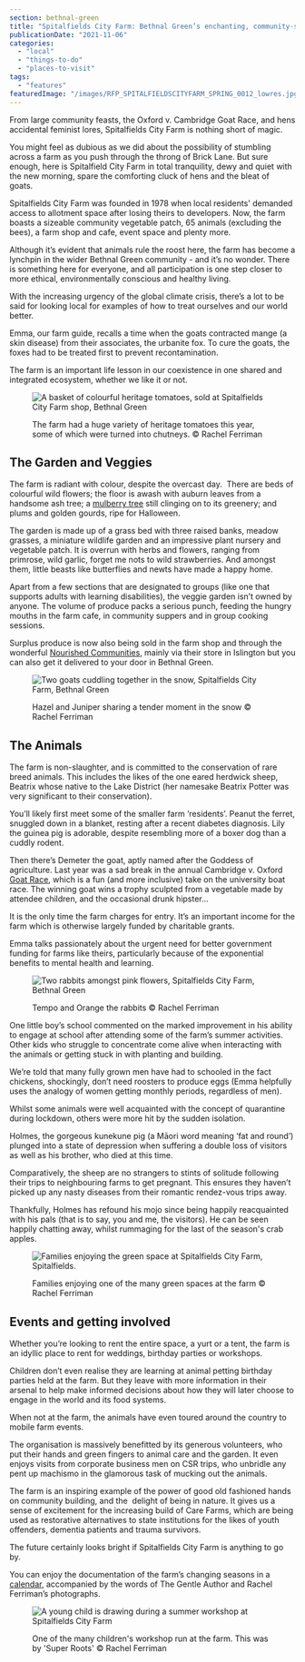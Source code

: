 ```yaml
---
section: bethnal-green
title: "Spitalfields City Farm: Bethnal Green’s enchanting, community-spirited oasis"
publicationDate: "2021-11-06"
categories: 
  - "local"
  - "things-to-do"
  - "places-to-visit"
tags: 
  - "features"
featuredImage: "/images/RFP_SPITALFIELDSCITYFARM_SPRING_0012_lowres.jpg"
---
```


From large community feasts, the Oxford v. Cambridge Goat Race, and hens accidental feminist lores, Spitalfields City Farm is nothing short of magic.

You might feel as dubious as we did about the possibility of stumbling across a farm as you push through the throng of Brick Lane. But sure enough, here is Spitalfield City Farm in total tranquility, dewy and quiet with the new morning, spare the comforting cluck of hens and the bleat of goats. 

Spitalfields City Farm was founded in 1978 when local residents' demanded access to allotment space after losing theirs to developers. Now, the farm boasts a sizeable community vegetable patch, 65 animals (excluding the bees), a farm shop and cafe, event space and plenty more. 

Although it’s evident that animals rule the roost here, the farm has become a lynchpin in the wider Bethnal Green community - and it’s no wonder. There is something here for everyone, and all participation is one step closer to more ethical, environmentally conscious and healthy living. 

With the increasing urgency of the global climate crisis, there’s a lot to be said for looking local for examples of how to treat ourselves and our world better.

Emma, our farm guide, recalls a time when the goats contracted mange (a skin disease) from their associates, the urbanite fox. To cure the goats, the foxes had to be treated first to prevent recontamination.

The farm is an important life lesson in our coexistence in one shared and integrated ecosystem, whether we like it or not.

<figure>

![A basket of colourful heritage tomatoes, sold at Spitalfields City Farm shop, Bethnal Green](/images/RFP_SPITALFIELDSCITYFARM_SUMMER_1807-1024x683.jpg)

<figcaption>

The farm had a huge variety of heritage tomatoes this year, some of which were turned into chutneys. © Rachel Ferriman

</figcaption>

</figure>

## **The Garden and Veggies**

The farm is radiant with colour, despite the overcast day.  There are beds of colourful wild flowers; the floor is awash with auburn leaves from a handsome ash tree; a [mulberry tree](https://bethnalgreenlondon.co.uk/mulberry-tree-trail/) still clinging on to its greenery; and plums and golden gourds, ripe for Halloween.

The garden is made up of a grass bed with three raised banks, meadow grasses, a miniature wildlife garden and an impressive plant nursery and vegetable patch. It is overrun with herbs and flowers, ranging from primrose, wild garlic, forget me nots to wild strawberries. And amongst them, little beasts like butterflies and newts have made a happy home.

Apart from a few sections that are designated to groups (like one that supports adults with learning disabilities), the veggie garden isn’t owned by anyone. The volume of produce packs a serious punch, feeding the hungry mouths in the farm cafe, in community suppers and in group cooking sessions. 

Surplus produce is now also being sold in the farm shop and through the wonderful [Nourished Communities](https://www.nourishedcommunities.com/), mainly via their store in Islington but you can also get it delivered to your door in Bethnal Green. 

<figure>

![Two goats cuddling together in the snow, Spitalfields City Farm, Bethnal Green](/images/RFP_SPITALFIELDSCITYFARM_WINTER_0665_CROP-1024x704.jpg)

<figcaption>

Hazel and Juniper sharing a tender moment in the snow © Rachel Ferriman

</figcaption>

</figure>

## **The Animals**

The farm is non-slaughter, and is committed to the conservation of rare breed animals. This includes the likes of the one eared herdwick sheep, Beatrix whose native to the Lake District (her namesake Beatrix Potter was very significant to their conservation). 

You’ll likely first meet some of the smaller farm ‘residents’. Peanut the ferret, snuggled down in a blanket, resting after a recent diabetes diagnosis. Lily the guinea pig is adorable, despite resembling more of a boxer dog than a cuddly rodent.

Then there’s Demeter the goat, aptly named after the Goddess of agriculture. Last year was a sad break in the annual Cambridge v. Oxford [Goat Race](https://www.timeout.com/london/things-to-do/the-oxford-v-cambridge-goat-race), which is a fun (and more inclusive) take on the university boat race. The winning goat wins a trophy sculpted from a vegetable made by attendee children, and the occasional drunk hipster...

It is the only time the farm charges for entry. It’s an important income for the farm which is otherwise largely funded by charitable grants.

Emma talks passionately about the urgent need for better government funding for farms like theirs, particularly because of the exponential benefits to mental health and learning. 

<figure>

![Two rabbits amongst pink flowers, Spitalfields City Farm, Bethnal Green](/images/RFP_SPITALFIELDSCITYFARM_SPRING_0472_lowres-1024x683.jpg)

<figcaption>

Tempo and Orange the rabbits © Rachel Ferriman

</figcaption>

</figure>

One little boy’s school commented on the marked improvement in his ability to engage at school after attending some of the farm’s summer activities. Other kids who struggle to concentrate come alive when interacting with the animals or getting stuck in with planting and building. 

We’re told that many fully grown men have had to schooled in the fact chickens, shockingly, don’t need roosters to produce eggs (Emma helpfully uses the analogy of women getting monthly periods, regardless of men). 

Whilst some animals were well acquainted with the concept of quarantine during lockdown, others were more hit by the sudden isolation. 

Holmes, the gorgeous kunekune pig (a Māori word meaning ‘fat and round’) plunged into a state of depression when suffering a double loss of visitors as well as his brother, who died at this time. 

Comparatively, the sheep are no strangers to stints of solitude following their trips to neighbouring farms to get pregnant. This ensures they haven’t picked up any nasty diseases from their romantic rendez-vous trips away.

Thankfully, Holmes has refound his mojo since being happily reacquainted with his pals (that is to say, you and me, the visitors). He can be seen happily chatting away, whilst rummaging for the last of the season's crab apples. 

<figure>

![Families enjoying the green space at Spitalfields City Farm, Spitalfields.](/images/RFP_SPITALFIELDSCITYFARM_SUMMER_1273_lowres-1024x683.jpg)

<figcaption>

Families enjoying one of the many green spaces at the farm © Rachel Ferriman

</figcaption>

</figure>

## **Events and getting involved** 

Whether you’re looking to rent the entire space, a yurt or a tent, the farm is an idyllic place to rent for weddings, birthday parties or workshops. 

Children don’t even realise they are learning at animal petting birthday parties held at the farm. But they leave with more information in their arsenal to help make informed decisions about how they will later choose to engage in the world and its food systems. 

When not at the farm, the animals have even toured around the country to mobile farm events. 

The organisation is massively benefitted by its generous volunteers, who put their hands and green fingers to animal care and the garden. It even enjoys visits from corporate business men on CSR trips, who unbridle any pent up machismo in the glamorous task of mucking out the animals.

The farm is an inspiring example of the power of good old fashioned hands on community building, and the  delight of being in nature. It gives us a sense of excitement for the increasing build of Care Farms, which are being used as restorative alternatives to state institutions for the likes of youth offenders, dementia patients and trauma survivors. 

The future certainly looks bright if Spitalfields City Farm is anything to go by. 

You can enjoy the documentation of the farm’s changing seasons in a [calendar](https://spitalfieldslife.com/2021/10/23/spitalfields-city-farm-calendar/), accompanied by the words of The Gentle Author and Rachel Ferriman’s photographs. 

<figure>

![A young child is drawing during a summer workshop at Spitalfields City Farm](/images/RFP_SPITALFIELDSCITYFARM_SUMMER_1440-1024x683.jpg)

<figcaption>

One of the many children's workshop run at the farm. This was by 'Super Roots' © Rachel Ferriman

</figcaption>

</figure>

